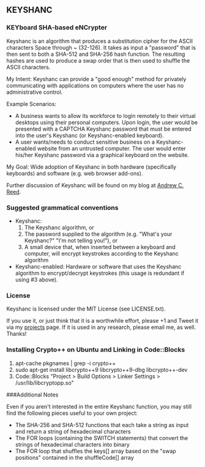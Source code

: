 ## KEYSHANC
### KEYboard SHA-based eNCrypter

Keyshanc is an algorithm that produces a substitution cipher for the ASCII characters Space through ~ (32-126). It takes as input a "password" that is then sent to both a SHA-512 and SHA-256 hash function. The resulting hashes are used to produce a swap order that is then used to shuffle the ASCII characters.

My Intent: Keyshanc can provide a "good enough" method for privately communicating with applications on computers where the user has no administrative control.

Example Scenarios:

* A business wants to allow its workforce to login remotely to their virtual desktops using their personal computers. Upon login, the user would be presented with a CAPTCHA Keyshanc password that must be entered into the user's Keyshanc (or Keyshanc-enabled keyboard).
* A user wants/needs to conduct sensitive business on a Keyshanc-enabled website from an untrusted computer. The user would enter his/her Keyshanc password via a graphical keyboard on the website.

My Goal: Wide adoption of Keyshanc in both hardware (specifically keyboards) and software (e.g. web browser add-ons).

Further discussion of Keyshanc will be found on my blog at [Andrew C. Reed](http://andrewcreed.com).

### Suggested grammatical conventions

* Keyshanc:
    1. The Keyshanc algorithm, or
    2. The password supplied to the algorithm (e.g. "What's your Keyshanc?" "I'm not telling you!"), or
    3. A small device that, when inserted between a keyboard and computer, will encrypt keystrokes according to the Keyshanc algorithm
* Keyshanc-enabled: Hardware or software that uses the Keyshanc algorithm to encrypt/decrypt keystrokes (this usage is redundant if using #3 above).

### License

Keyshanc is licensed under the MIT License (see LICENSE.txt).

If you use it, or just think that it is a worthwhile effort, please +1 and Tweet it via my [projects](http://andrewcreed.com/projects.html) page. If it is used in any research, please email me, as well. Thanks!

### Installing Crypto++ on Ubuntu and Linking in Code::Blocks

1. apt-cache pkgnames | grep -i crypto++
2. sudo apt-get install libcrypto++9 libcrypto++9-dbg libcrypto++-dev
3. Code::Blocks "Project > Build Options > Linker Settings > /usr/lib/libcryptopp.so"

###Additional Notes

Even if you aren't interested in the entire Keyshanc function, you may still find the following pieces useful to your own project:

* The SHA-256 and SHA-512 functions that each take a string as input and return a string of hexadecimal characters
* The FOR loops (containing the SWITCH statements) that convert the strings of hexadecimal characters into binary
* The FOR loop that shuffles the keys[] array based on the "swap positions" contained in the shuffleCode[] array

 
